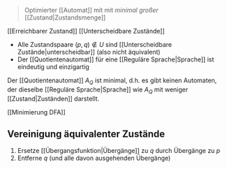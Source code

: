 > Optimierter [[Automat]] mit mit _minimal großer_ [[Zustand|Zustandsmenge]]

[[Erreichbarer Zustand]]
[[Unterscheidbare Zustände]]

- Alle Zustandspaare $(p, q) \not\in U$ sind [[Unterscheidbare Zustände|unterscheidbar]] (also nicht äquivalent)
- Der [[Quotientenautomat]] für eine [[Reguläre Sprache|Sprache]] ist eindeutig und einzigartig

Der [[Quotientenautomat]] $A_{Q}$ ist minimal, d.h. es gibt keinen Automaten, der dieselbe [[Reguläre Sprache|Sprache]] wie $A_{Q}$ mit weniger [[Zustand|Zuständen]] darstellt.


[[Minimierung DFA]]
## Vereinigung äquivalenter Zustände
1. Ersetze [[Übergangsfunktion|Übergänge]] zu $q$ durch Übergänge zu $p$
2. Entferne $q$ (und alle davon ausgehenden Übergänge)

